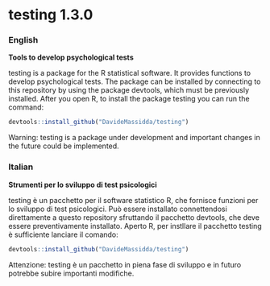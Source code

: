 testing 1.3.0
=============

### English
**Tools to develop psychological tests**

testing is a package for the R statistical software. It provides functions to develop psychological tests. The package can be installed by connecting to this repository by using the package devtools, which must be previously installed.
After you open R, to install the package testing you can run the command:
```r
devtools::install_github("DavideMassidda/testing")
```
Warning: testing is a package under development and important changes in the future could be implemented.


### Italian
**Strumenti per lo sviluppo di test psicologici**

testing è un pacchetto per il software statistico R, che fornisce funzioni per lo sviluppo di test psicologici. Può essere installato connettendosi direttamente a questo repository sfruttando il pacchetto devtools, che deve essere preventivamente installato.
Aperto R, per instllare il pacchetto testing è sufficiente lanciare il comando:
```r
devtools::install_github("DavideMassidda/testing")
```
Attenzione: testing è un pacchetto in piena fase di sviluppo e in futuro potrebbe subire importanti modifiche.
